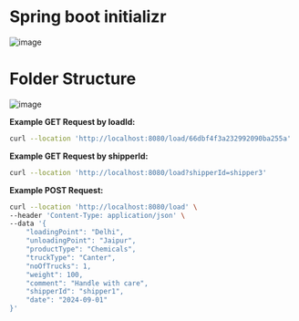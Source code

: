 # Spring boot initializr
![image](https://github.com/user-attachments/assets/39be876a-fbc7-400c-83d8-e020d29f2cc7)

# Folder Structure
![image](https://github.com/user-attachments/assets/ec0660f8-074b-4c91-a227-17576cffd73d)

**Example GET Request by loadId:**
```bash
curl --location 'http://localhost:8080/load/66dbf4f3a232992090ba255a'
```

**Example GET Request by shipperId:**
```bash
curl --location 'http://localhost:8080/load?shipperId=shipper3'
```

**Example POST Request:**
```bash
curl --location 'http://localhost:8080/load' \
--header 'Content-Type: application/json' \
--data '{
    "loadingPoint": "Delhi",
    "unloadingPoint": "Jaipur",
    "productType": "Chemicals",
    "truckType": "Canter",
    "noOfTrucks": 1,
    "weight": 100,
    "comment": "Handle with care",
    "shipperId": "shipper1",
    "date": "2024-09-01"
}'
```

